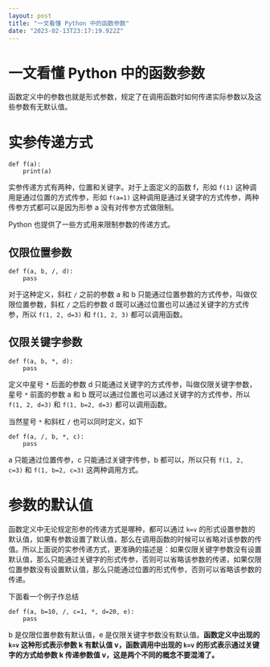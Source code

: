 ```yaml
---
layout: post
title: "一文看懂 Python 中的函数参数"
date: "2023-02-13T23:17:19.922Z"
---
```

一文看懂 Python 中的函数参数
==================

函数定义中的参数也就是形式参数，规定了在调用函数时如何传递实际参数以及这些参数有无默认值。

实参传递方式
======

    def f(a):
        print(a)
    

实参传递方式有两种，位置和关键字。对于上面定义的函数 f，形如 `f(1)` 这种调用是通过位置的方式传参，形如 `f(a=1)` 这种调用是通过关键字的方式传参，两种传参方式都可以是因为形参 a 没有对传参方式做限制。

Python 也提供了一些方式用来限制参数的传递方式。

仅限位置参数
------

    def f(a, b, /, d):
    	pass
    

对于这种定义，斜杠 `/` 之前的参数 a 和 b 只能通过位置参数的方式传参，叫做仅限位置参数，斜杠 `/` 之后的参数 d 既可以通过位置也可以通过关键字的方式传参，所以 `f(1, 2, d=3)` 和 `f(1, 2, 3)` 都可以调用函数。

仅限关键字参数
-------

    def f(a, b, *, d):
    	pass
    

定义中星号 `*` 后面的参数 d 只能通过关键字的方式传参，叫做仅限关键字参数，星号 `*` 前面的参数 a 和 b 既可以通过位置也可以通过关键字的方式传参，所以 `f(1, 2, d=3)` 和 `f(1, b=2, d=3)` 都可以调用函数。

当然星号 `*` 和斜杠 `/` 也可以同时定义，如下

    def f(a, /, b, *, c):
    	pass
    

a 只能通过位置传参，c 只能通过关键字传参，b 都可以，所以只有 `f(1, 2, c=3)` 和 `f(1, b=2, c=3)` 这两种调用方式。

参数的默认值
======

函数定义中无论规定形参的传递方式是哪种，都可以通过 `k=v` 的形式设置参数的默认值，如果有参数设置了默认值，那么在调用函数的时候可以省略对该参数的传值。所以上面说的实参传递方式，更准确的描述是：如果仅限关键字参数没有设置默认值，那么只能通过关键字的形式传参，否则可以省略该参数的传递，如果仅限位置参数没有设置默认值，那么只能通过位置的形式传参，否则可以省略该参数的传递。

下面看一个例子作总结

    def f(a, b=10, /, c=1, *, d=20, e):
    	pass
    

b 是仅限位置参数有默认值，e 是仅限关键字参数没有默认值。**函数定义中出现的 `k=v` 这种形式表示参数 k 有默认值 v，函数调用中出现的 `k=v` 的形式表示通过关键字的方式给参数 k 传递参数值 v，这是两个不同的概念不要混淆了。**